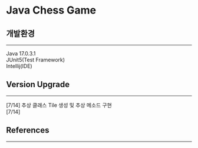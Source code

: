 # Java Chess Game 

## 개발환경

---
Java 17.0.3.1   
JUnit5(Test Framework)  
Intellij(IDE)

## Version Upgrade

---
[7/14] 추상 클래스 Tile 생성 및 추상 메소드 구현  
[7/14]
## References

---







 